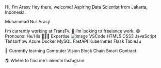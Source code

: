 Hi, I'm Arasy
Hey there, welcome!
Aspiring Data Scientist from  Jakarta, Indonesia.

Muhammad Nur Arasy

I’m currently working at TransTv.
👯 I’m looking to freelance work.
😄 Pronouns: He/His
👨🏻‍💻  Expertise
![image](https://github.com/muhammadnurarasy/muhammadnurarasy/assets/120718183/8bce0428-5115-466b-bf0e-1e984a38c102)
VSCode HTML5 CSS3 JavaScript Tensorflow Azure Docker MySQL FastAPI Kubernetes Flask Tableau 

📖  Currently learning
Computer VIsion Block Chain Smart Contract

🌎  Where to find me
LinkedIn Instagram
